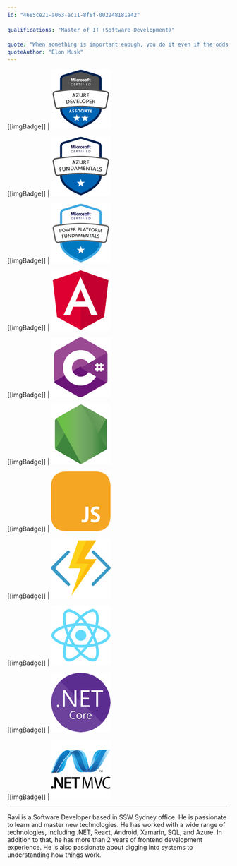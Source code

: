 ```yaml
---
id: "4685ce21-a063-ec11-8f8f-002248181a42"

qualifications: "Master of IT (Software Development)"

quote: "When something is important enough, you do it even if the odds are not in your favor."
quoteAuthor: "Elon Musk"
---
```

[[imgBadge]]
| ![](../badges/Certification-microsoft-azure-developer-associate.png)

[[imgBadge]]
| ![](../badges/Certification-microsoft-azure-fundamentals.png)

[[imgBadge]]
| ![](../badges/Certification-microsoft-power-platform-fundamentals.png)

[[imgBadge]]
| ![](../badges/Developer-angular.png)

[[imgBadge]]
| ![](../badges/Developer-c-sharp.png)

[[imgBadge]]
| ![](../badges/Developer-node-js.png)

[[imgBadge]]
| ![](../badges/Developer-js.png)

[[imgBadge]]
| ![](../badges/Developer-azure-function.png)

[[imgBadge]]
| ![](../badges/Developer-react.png)

[[imgBadge]]
| ![](../badges/Developer-dotnet-core.png)

[[imgBadge]]
| ![](../badges/Developer-dotnet-mvc.png)

---

Ravi is a Software Developer based in SSW Sydney office. He is passionate to learn and master new technologies. He has worked with a wide range of technologies, including .NET, React, Android, Xamarin, SQL, and Azure. In addition to that, he has more than 2 years of frontend development experience. He is also passionate about digging into systems to understanding how things work.
